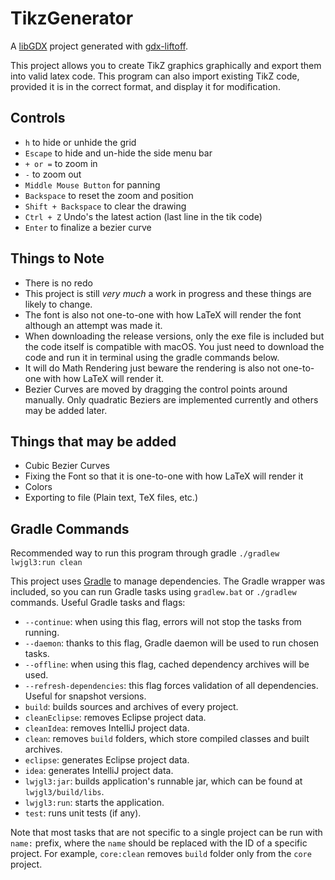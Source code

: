 # TikzGenerator

A [libGDX](https://libgdx.com/) project generated with [gdx-liftoff](https://github.com/libgdx/gdx-liftoff).

This project allows you to create TikZ graphics graphically and export them into valid latex code. This program can also import existing TikZ code, provided it is in the correct format, and display it for modification.

## Controls
- `h` to hide or unhide the grid
- `Escape` to hide and un-hide the side menu bar
- `+ or =` to zoom in
- `-` to zoom out
- `Middle Mouse Button`  for panning
- `Backspace` to reset the zoom and position
- `Shift + Backspace` to clear the drawing
- `Ctrl + Z` Undo's the latest action (last line in the tik code)
- `Enter` to finalize a bezier curve

## Things to Note
- There is no redo
- This project is still _very much_ a work in progress and these things are likely to change.
- The font is also not one-to-one with how LaTeX will render the font although an attempt was made it.
- When downloading the release versions, only the exe file is included but the code itself is compatible with macOS. 
You just need to download the code and run it in terminal using the gradle commands below.
- It will do Math Rendering just beware the rendering is also not one-to-one with how LaTeX will render it.
- Bezier Curves are moved by dragging the control points around manually. Only quadratic Beziers are implemented currently and others may be added later.

## Things that may be added
- Cubic Bezier Curves
- Fixing the Font so that it is one-to-one with how LaTeX will render it
- Colors
- Exporting to file (Plain text, TeX files, etc.)

## Gradle Commands

Recommended way to run this program through gradle `./gradlew lwjgl3:run clean`

This project uses [Gradle](https://gradle.org/) to manage dependencies.
The Gradle wrapper was included, so you can run Gradle tasks using `gradlew.bat` or `./gradlew` commands.
Useful Gradle tasks and flags:

- `--continue`: when using this flag, errors will not stop the tasks from running.
- `--daemon`: thanks to this flag, Gradle daemon will be used to run chosen tasks.
- `--offline`: when using this flag, cached dependency archives will be used.
- `--refresh-dependencies`: this flag forces validation of all dependencies. Useful for snapshot versions.
- `build`: builds sources and archives of every project.
- `cleanEclipse`: removes Eclipse project data.
- `cleanIdea`: removes IntelliJ project data.
- `clean`: removes `build` folders, which store compiled classes and built archives.
- `eclipse`: generates Eclipse project data.
- `idea`: generates IntelliJ project data.
- `lwjgl3:jar`: builds application's runnable jar, which can be found at `lwjgl3/build/libs`.
- `lwjgl3:run`: starts the application.
- `test`: runs unit tests (if any).

Note that most tasks that are not specific to a single project can be run with `name:` prefix, where the `name` should be replaced with the ID of a specific project.
For example, `core:clean` removes `build` folder only from the `core` project.
